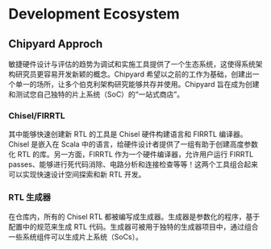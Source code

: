 # Development Ecosystem

## Chipyard Approch

敏捷硬件设计与评估的趋势为调试和实施工具提供了一个生态系统，这使得系统架构研究员更容易开发新颖的概念。Chipyard 希望以之前的工作为基础，创建出一个单一的场所，让多个伯克利架构研究能够共存并使用。Chipyard 旨在成为创建和测试您自己独特的片上系统（SoC）的“一站式商店”。

### Chisel/FIRRTL

其中能够快速创建新 RTL 的工具是 Chisel 硬件构建语言和 FIRRTL 编译器。Chisel 是嵌入在 Scala 中的语言，给硬件设计者提供了一组有助于创建高度参数化 RTL 的库。另一方面，FIRRTL 作为一个硬件编译器，允许用户运行 FIRRTL passes、能够进行死代码消除、电路分析和连接检查等等！这两个工具组合起来可以实现快速设计空间探索和新 RTL 开发。

### RTL 生成器

在仓库内，所有的 Chisel RTL 都被编写成生成器。生成器是参数化的程序，基于配置中的规范来生成 RTL 代码。生成器可被用于独特的生成器项目中，通过组合一些系统组件可以生成片上系统（SoCs）。